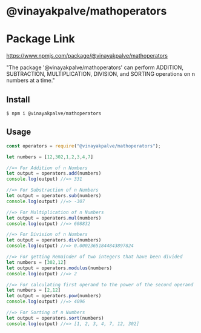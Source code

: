 # @vinayakpalve/mathoperators

# Package Link
https://www.npmjs.com/package/@vinayakpalve/mathoperators

"The package '@vinayakpalve/mathoperators' can perform ADDITION, SUBTRACTION, MULTIPLICATION, DIVISION, and SORTING operations on n numbers at a time."

## Install

```
$ npm i @vinayakpalve/mathoperators
```

## Usage

```js
const operators = require("@vinayakpalve/mathoperators");

let numbers = [12,302,1,2,3,4,7]

//=> For Addition of n Numbers
let output = operators.add(numbers) 
console.log(output) //=> 331

//=> For Substraction of n Numbers
let output = operators.sub(numbers) 
console.log(output) //=> -307

//=> For Multiplication of n Numbers
let output = operators.mul(numbers) 
console.log(output) //=> 608832

//=> For Division of n Numbers
let output = operators.div(numbers) 
console.log(output) //=> 0.00023651844843897824

//=> For getting Remainder of two integers that have been divided
let numbers = [302,12]
let output = operators.modulus(numbers)
console.log(output) //=> 2

//=> For calculating first operand to the power of the second operand
let numbers = [2,12]
let output = operators.pow(numbers)
console.log(output) //=> 4096

//=> For Sorting of n Numbers
let output = operators.sort(numbers) 
console.log(output) //=> [1, 2, 3, 4, 7, 12, 302]


```